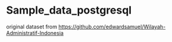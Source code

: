 # Sample_data_postgresql
original dataset from https://github.com/edwardsamuel/Wilayah-Administratif-Indonesia
